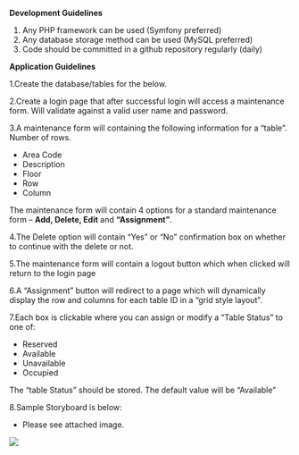 **Development Guidelines**
 
1. Any PHP framework can be used (Symfony preferred)
2. Any database storage method can be used (MySQL preferred)
3. Code should be committed in a github repository regularly (daily)
 
**Application Guidelines**
 
1.Create the database/tables for the below.
 
2.Create a login page that after successful login will access a maintenance form. Will validate against a valid user name and password.
 
3.A maintenance form will containing the following information for a “table”. Number of rows.

- Area Code
- Description
- Floor
- Row
- Column
 
The maintenance form will contain 4 options for a standard maintenance form – **Add, Delete, Edit** and **“Assignment”**.
 
4.The Delete option will contain “Yes” or “No” confirmation box on whether to continue with the delete or not.
 
5.The maintenance form will contain a logout button which when clicked will return to the login page
 
6.A “Assignment” button will redirect to a page which will dynamically display the row and columns for each table ID in a “grid style layout”.  
 
7.Each box is clickable where you can assign or modify a “Table Status” to one of:
 
- Reserved
- Available
- Unavailable
- Occupied 
 
The “table Status” should be stored. The default value will be “Available”
 
8.Sample Storyboard is below:
-  Please see attached image.

![](https://i.ibb.co/5BxQm7T/Flow.jpg)

